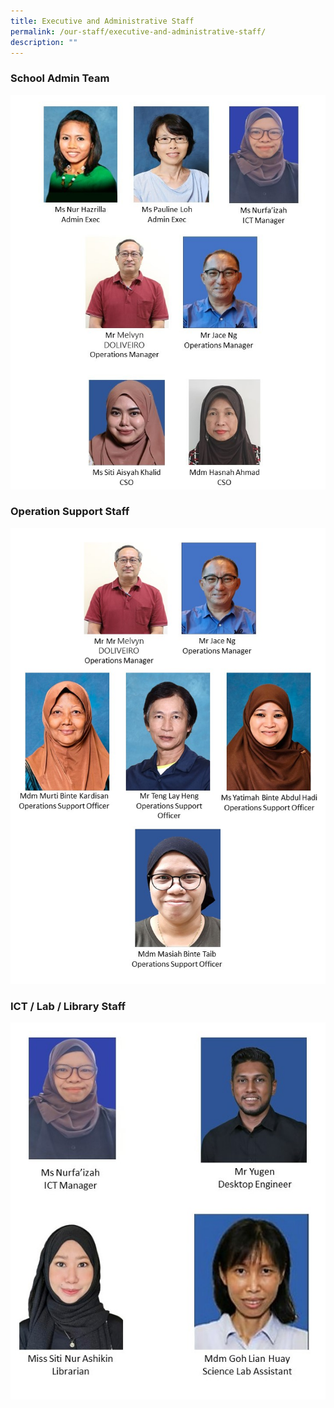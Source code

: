 ```yaml
---
title: Executive and Administrative Staff
permalink: /our-staff/executive-and-administrative-staff/
description: ""
---
```

### School Admin Team

![](/images/sat%20team%20(3).jpg)

### Operation Support Staff

![](/images/om%20&%20oso%20(1).jpg)

### ICT / Lab / Library Staff

![](/images/eas%20(3).jpg)